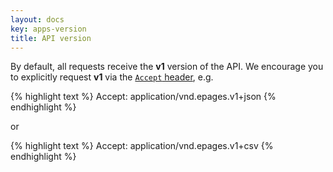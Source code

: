 ```yaml
---
layout: docs
key: apps-version
title: API version
---
```


By default, all requests receive the **v1** version of the API.
We encourage you to explicitly request **v1** via the [`Accept` header](page:apps-media-type), e.g.

{% highlight text %}
Accept: application/vnd.epages.v1+json
{% endhighlight %}

or

{% highlight text %}
Accept: application/vnd.epages.v1+csv
{% endhighlight %}
